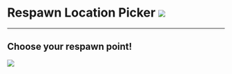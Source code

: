 # Respawn Location Picker [![](http://cf.way2muchnoise.eu/full_285716_downloads.svg)](https://minecraft.curseforge.com/projects/respawn-location-picker)
---
Choose your respawn point!
---
[![](http://cf.way2muchnoise.eu/versions/Available%20for%20MC_285716_all.svg)](https://minecraft.curseforge.com/projects/respawn-location-picker/files)
